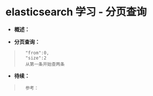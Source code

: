 # elasticsearch 学习 - 分页查询
- **概述：**
>       
>
>       
>
>       
>

- **分页查询：**
>       "from":0,
>       "size":2
>       从第一条开始查两条
>       
>
>       
>
>       
>
>       
>
>       
>
>       
>
>       

- **待续：**
>       参考：
>       
>
>       
>
>       
>
>       
>
>       
>
>       
>
>       
>
>       
>
